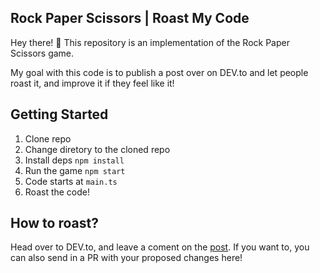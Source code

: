 ## Rock Paper Scissors | Roast My Code

Hey there! :wave: This repository is an implementation of the Rock Paper Scissors game. 

My goal with this code is to publish a post over on DEV.to and let people roast it, and improve it if they feel like it!

## Getting Started

1. Clone repo 
2. Change diretory to the cloned repo
3. Install deps `npm install`
4. Run the game `npm start`
5. Code starts at `main.ts`
6. Roast the code!

## How to roast?
Head over to DEV.to, and leave a coment on the [post](https://dev.to/nombrekeff/roast-the-code-1-rock-paper-scissors-2fdl). If you want to, you can also send in a PR with your proposed changes here!
